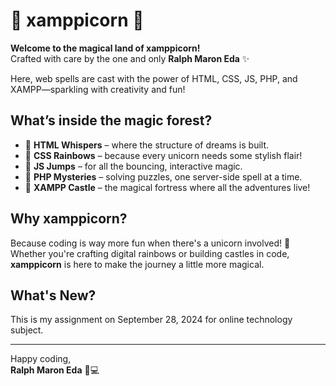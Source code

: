 # 🦄 xamppicorn 🦄

**Welcome to the magical land of xamppicorn!**  
Crafted with care by the one and only **Ralph Maron Eda** ✨

Here, web spells are cast with the power of HTML, CSS, JS, PHP, and XAMPP—sparkling with creativity and fun!

## What’s inside the magic forest?

- 🌸 **HTML Whispers** – where the structure of dreams is built.
- 🎨 **CSS Rainbows** – because every unicorn needs some stylish flair!
- 🎯 **JS Jumps** – for all the bouncing, interactive magic.
- 🧩 **PHP Mysteries** – solving puzzles, one server-side spell at a time.
- 🏰 **XAMPP Castle** – the magical fortress where all the adventures live!

## Why xamppicorn?

Because coding is way more fun when there's a unicorn involved! 🦄 Whether you're crafting digital rainbows or building castles in code, **xamppicorn** is here to make the journey a little more magical.

## What's New?

This is my assignment on September 28, 2024 for online technology subject.

---

Happy coding,  
**Ralph Maron Eda** 🌈💻
